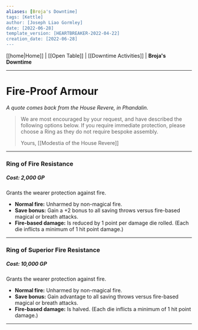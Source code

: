 ```yaml
---
aliases: [Broja's Downtime]
tags: [Kettle]
author: [Joseph Liao Gormley]
date: [2022-06-28]
template_version: [HEARTBREAKER-2022-04-22]
creation_date: [2022-06-28]
---
```

<!-- Home | Character Creation | -->
[[home|Home]] | [[Open Table]] | [[Downtime Activities]] | **Broja's Downtime**
___
# Fire-Proof Armour
*A quote comes back from the House Revere, in Phandalin.*

> We are most encouraged by your request, and have described the following options below. If you require immediate protection, please choose a Ring as they do not require bespoke assembly.
> 
> Yours,
> [[Modestia of the House Revere]]

___
### **Ring of Fire Resistance**
##### **Cost:** 2,000 GP
Grants the wearer protection against fire.
- **Normal fire:** Unharmed by non-magical fire.
- **Save bonus:** Gain a +2 bonus to all saving throws versus fire-based magical or breath attacks.
- **Fire-based damage:** Is reduced by 1 point per damage die rolled. (Each die inflicts a minimum of 1 hit point damage.)
___
### **Ring of Superior Fire Resistance**
##### **Cost:** 10,000 GP

Grants the wearer protection against fire.
- **Normal fire:** Unharmed by non-magical fire.
- **Save bonus:** Gain advantage to all saving throws versus fire-based magical or breath attacks.
- **Fire-based damage:** Is halved. (Each die inflicts a minimum of 1 hit point damage.)

___
<!--*See also:* 
*References:*
*Source:* -->
<!-- Sources, read more, links, etc. -->
<!-- *Source: Entry by [[Mike Maxin]].* -->
<!-- Leave an empty line at the end, otherwise Exporter complains. -->
